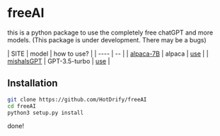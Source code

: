 # freeAI
this is a python package to use the completely free chatGPT and more models.
(This package is under development. There may be a bugs)

| SITE | model | how to use? |
| ---- | -- |
| [alpaca-7B](https://us-central1-arched-keyword-306918.cloudfunctions.net/) | alpaca | [use](alpaca7b/README.md) |
| [mishalsGPT](https://mishalsgpt.vercel.app) | GPT-3.5-turbo | [use](mishalsgpt/README.md) |
## Installation
```sh
git clone https://github.com/HotDrify/freeAI
cd freeAI
python3 setup.py install
```
done!
